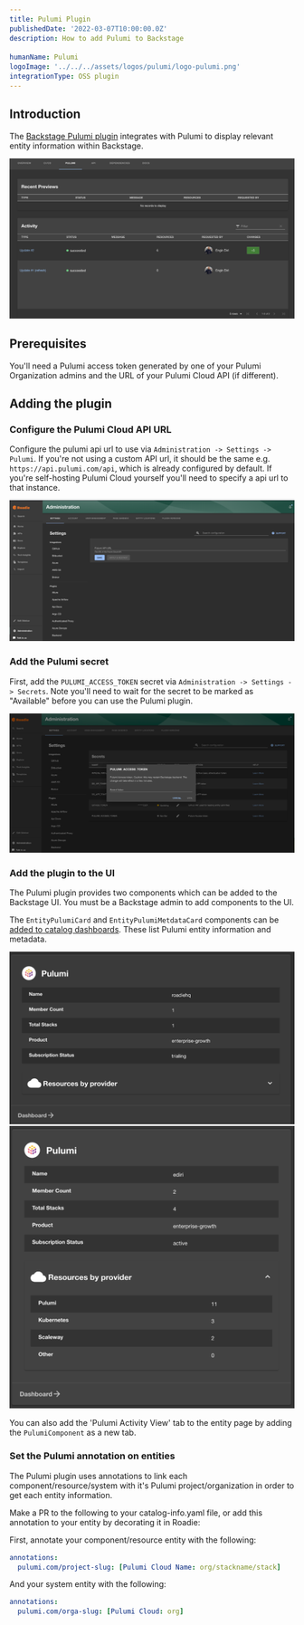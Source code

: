 ```yaml
---
title: Pulumi Plugin
publishedDate: '2022-03-07T10:00:00.0Z'
description: How to add Pulumi to Backstage

humanName: Pulumi
logoImage: '../../../assets/logos/pulumi/logo-pulumi.png'
integrationType: OSS plugin
---
```


## Introduction

The [Backstage Pulumi plugin](https://github.com/pulumi/pulumi-backstage-plugin) integrates with Pulumi to display relevant entity information within Backstage.

![pulumi-overview.png](./pulumi-overview.png)

## Prerequisites

You'll need a Pulumi access token generated by one of your Pulumi Organization admins and the URL of your Pulumi Cloud API (if different).

## Adding the plugin

### Configure the Pulumi Cloud API URL

Configure the pulumi api url to use via `Administration -> Settings -> Pulumi`. If you're not using a custom API url, it should be the same e.g. `https://api.pulumi.com/api`, which is already configured by default. If you're self-hosting
Pulumi Cloud yourself you'll need to specify a api url to that instance.

![pulumi-config.png](./pulumi-config.png)

### Add the Pulumi secret

First, add the `PULUMI_ACCESS_TOKEN` secret via `Administration -> Settings -> Secrets`. Note you'll
need to wait for the secret to be marked as "Available" before you can use the Pulumi plugin.

![pulumi-secrets.png](./pulumi-secrets.png)

### Add the plugin to the UI

The Pulumi plugin provides two components which can be added to the Backstage UI. You must be a Backstage admin to
add components to the UI.

The `EntityPulumiCard` and `EntityPulumiMetdataCard` components can be [added to catalog dashboards](/docs/getting-started/updating-the-ui/#updating-dashboards). These
list Pulumi entity information and metadata.

![pulumi-card.png](./pulumi-card.png)
![pulumi-card2.png](./pulumi-card2.png)

You can also add the 'Pulumi Activity View' tab to the entity page by adding the `PulumiComponent` as a new tab.

### Set the Pulumi annotation on entities

The Pulumi plugin uses annotations to link each component/resource/system with it's Pulumi project/organization in order to get each entity information.

Make a PR to the following to your catalog-info.yaml file, or add this annotation to your entity by decorating it in Roadie:

First, annotate your component/resource entity with the following:

```yaml
annotations:
  pulumi.com/project-slug: [Pulumi Cloud Name: org/stackname/stack]
```

And your system entity with the following:

```yaml
annotations:
  pulumi.com/orga-slug: [Pulumi Cloud: org]
```
